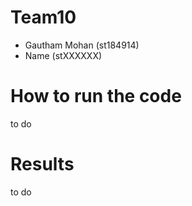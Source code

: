 # Team10
- Gautham Mohan (st184914)
- Name (stXXXXXX)

# How to run the code
to do

# Results
to do
